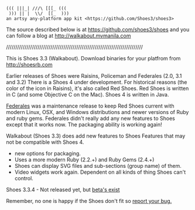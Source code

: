                     
    ((( |||_| ///\ [[[_ (((
     ))) || |  \\/  [[_  )))
    an artsy any-platform app kit <https://github.com/Shoes3/shoes3>
    
  The source described below is at <https://github.com/shoes3/shoes> and
  you can follow a blog at <http://walkabout.mvmanila.com>

//////////////////////////////////////////////////////////////////////////

This is Shoes 3.3 (Walkabout). Download binaries for your platfrom from
<http://shoesrb.com>

Earlier releases of Shoes were Raisins, Policeman and Federales (2.0, 3.1 and 3.2)
There is a Shoes 4 under development. For historical reasons (the 
color of the icon in Raisins), it's also called Red Shoes. Red Shoes is written
in C (and some Objective C on the Mac). Shoes 4 is written in Java. 

[Federales](https://github.com/Shoes3/shoes3/blob/master/README.federales)
was a maintenance release to keep Red Shoes current with modern 
Linux, OSX, and Windows distributions and newer versions of Ruby and ruby gems.
Federales didn't really add any new features to Shoes except that it works now.
The packaging ability is working again!

Walkabout (Shoes 3.3) does add new features to Shoes Features that may not be
compatible with Shoes 4. 

* new options for packaging. 
* Uses a more modern Ruby (2.2.+) and Ruby Gems (2.4.+)
* Shoes can display SVG files and sub-sections (group name) of them.
* Video widgets work again. Dependent on all kinds of thing Shoes can't
  control.
  
Shoes 3.3.4 - Not released yet, but [beta's exist](http://walkabout.mvmanila.com/public/shoes/)

Remember, no one is happy if the Shoes don't fit so [report your bug.](https://github.com/Shoes3/shoes3/issues)
  
  

